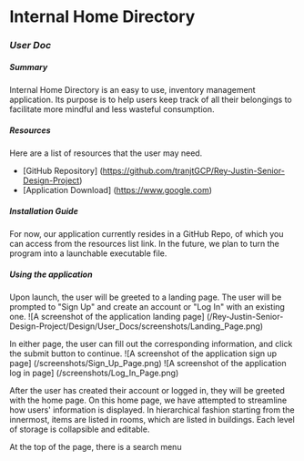 # **Internal Home Directory**
### *User Doc*
##### Summary
Internal Home Directory is an easy to use, inventory management application. Its purpose is to help users keep track of all their belongings to facilitate more mindful and less wasteful consumption.  
##### Resources
Here are a list of resources that the user may need.
- [GitHub Repository] (https://github.com/tranjtGCP/Rey-Justin-Senior-Design-Project)
- [Application Download] (https://www.google.com)
##### Installation Guide
For now, our application currently resides in a GitHub Repo, of which you can access from the resources list link. In the future, we plan to turn the program into a launchable executable file.
##### Using the application
Upon launch, the user will be greeted to a landing page. The user will be prompted to "Sign Up" and create an account or "Log In" with an existing one.
![A screenshot of the application landing page] (/Rey-Justin-Senior-Design-Project/Design/User_Docs/screenshots/Landing_Page.png)

In either page, the user can fill out the corresponding information, and click the submit button to continue.
![A screenshot of the application sign up page] (/screenshots/Sign_Up_Page.png)
![A screenshot of the application log in page] (/screenshots/Log_In_Page.png)

After the user has created their account or logged in, they will be greeted with the home page. On this home page, we have attempted to streamline how users' information is displayed. In hierarchical fashion starting from the innermost, items are listed in rooms, which are listed in buildings. Each level of storage is collapsible and editable. 

At the top of the page, there is a search menu 
